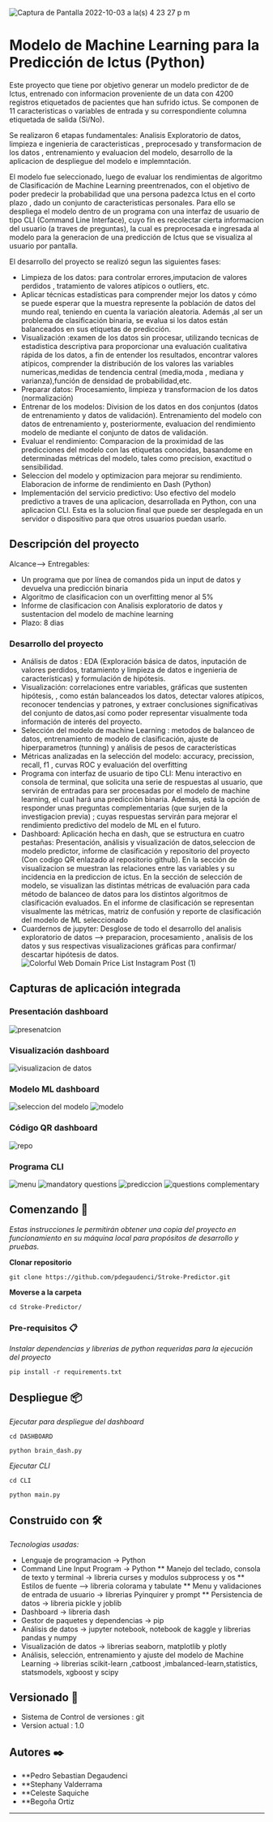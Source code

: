 ![Captura de Pantalla 2022-10-03 a la(s) 4 23 27 p  m](https://user-images.githubusercontent.com/110174766/193601574-bf38296f-64e3-4099-8e3f-9d4635d9cb93.png)
# Modelo de Machine Learning para la Predicción de Ictus (Python)

Este proyecto que tiene por objetivo generar un modelo predictor de de Ictus, entrenado con informacion proveniente de un data con 4200 registros etiquetados de pacientes que han sufrido ictus. Se componen de 11 caracteristicas o variables de entrada y su correspondiente columna etiquetada de salida (Si/No).

Se realizaron 6 etapas fundamentales: Analisis Exploratorio de datos, limpieza e ingenieria de caracteristicas , preprocesado y transformacion de los datos , entrenamiento y evaluacion del modelo, desarrollo de la aplicacion de despliegue del modelo e implemntación.

El modelo fue seleccionado, luego de evaluar los rendimientas de algoritmo de Clasificación de Machine Learning preentrenados, con el objetivo de poder predecir la probabilidad que una persona padezca Ictus en el corto plazo , dado un conjunto de caracteristicas personales.
Para ello se despliega el modelo dentro de un programa con una interfaz de usuario de tipo CLI (Command Line Interface),  cuyo fin es recolectar cierta informacion del usuario (a traves de preguntas), la cual es preprocesada e ingresada al modelo para la generacion de una predicción de Ictus que se visualiza al usuario por pantalla.

El desarrollo del proyecto se realizó segun las siguientes fases:
* Limpieza de los datos: para controlar errores,imputacion de valores perdidos , tratamiento de valores atípicos o outliers, etc.
* Aplicar técnicas estadísticas para comprender mejor los datos y cómo se puede esperar que la muestra represente la población de datos del mundo real, teniendo en cuenta la variación aleatoria. Además ,al ser un problema de clasificación binaria, se evalua si los datos están balanceados en sus etiquetas de predicción.
* Visualización :examen de los datos sin procesar,  utilizando tecnicas de estadistica descriptiva para proporcionar una evaluación cualitativa rápida de los datos, a fin de entender los resultados, encontrar valores atípicos, comprender la distribución de los valores las variables numericas,medidas de tendencia central (media,moda , mediana y varianza),función de densidad de probabilidad,etc.
* Preparar datos: Procesamiento, limpieza y transformacion de los datos (normalización)
* Entrenar de los modelos: Division de los datos en dos conjuntos (datos de entrenamiento y datos de validación). Entrenamiento del modelo con datos de entrenamiento y, posteriormente, evaluacion del rendimiento modelo de  mediante el conjunto de datos de validación. 
* Evaluar el rendimiento: Comparacion de la proximidad de las predicciones del modelo con las etiquetas conocidas, basandome en determinadas métricas del modelo, tales como precision, exactitud o sensibilidad.
* Seleccion del modelo y optimizacion para mejorar su rendimiento. Elaboracion de informe de rendimiento en Dash (Python)
* Implementación del servicio predictivo: Uso efectivo del modelo predictivo a traves de una aplicacion, desarrollada en Python, con una aplicacion CLI. Esta es la solucion final que puede ser desplegada  en un servidor o dispositivo para que otros usuarios puedan usarlo.




## Descripción del proyecto 
Alcance--> Entregables:  
* Un programa que por línea de comandos pida un input de datos y devuelva una predicción binaria 
* Algoritmo de clasificacion con un overfitting menor al 5%
* Informe de clasificacion con Analisis exploratorio de datos y sustentacion del modelo de machine learning
* Plazo: 8 dias
### Desarrollo del proyecto 
* Análisis de datos : EDA (Exploración básica de datos, inputación de valores perdidos, tratamiento y limpieza de datos e ingenieria de características) y formulación de hipótesis.
* Visualización: correlaciones entre variables, gráficas que sustenten hipótesis, , como están balanceados los datos, detectar valores atípicos, reconocer tendencias y patrones, y extraer conclusiones significativas del conjunto de datos,así como poder representar visualmente toda información de interés del proyecto.
* Selección del modelo de machine Learning : metodos de balanceo de datos, entrenamiento de modelo de clasificación, ajuste de hiperparametros (tunning) y análisis de pesos de características
* Métricas analizadas en la selección del modelo: accuracy, precission, recall, f1 , curvas ROC y evaluación del overfitting
* Programa con interfaz de usuario de tipo CLI: Menu interactivo en consola de terminal, que solicita una serie de respuestas al usuario, que servirán de entradas para ser procesadas por el modelo de machine learning, el cual hará una predicción binaria. Además, está la opción de responder unas preguntas complementarias (que surjen de la investigacion previa) ; cuyas respuestas servirán para mejorar el rendimiento predictivo del modelo de ML en el futuro.
* Dashboard: Aplicación hecha en dash, que se estructura en cuatro pestañas: Presentación, análisis y visualización de datos,seleccion de modelo predictor, informe de clasificación y repositorio del proyecto (Con codigo QR enlazado al repositorio github). En la sección de visualizacion se muestran las relaciones entre las variables y su incidencia en la prediccion de ictus. En la sección de selección de modelo, se visualizan 
las distintas métricas de evaluación para cada método de balanceo de datos para los distintos algoritmos de clasificación evaluados. En el informe de clasificación se representan visualmente las métricas, matriz de confusión y reporte de clasificación del modelo de ML seleccionado
* Cuardernos de jupyter: Desglose de todo el desarrollo del analisis exploratorio de datos --> preparacion, procesamiento , analisis de los datos y sus respectivas visualizaciones gráficas para confirmar/ descartar hipótesis de datos.
![Colorful Web Domain Price List Instagram Post (1)](https://user-images.githubusercontent.com/110173993/193646445-89ec56bb-ae7b-434f-a617-7fe5af4818fb.png)

## Capturas de aplicación integrada

### Presentación dashboard
![presenatcion](https://user-images.githubusercontent.com/73450522/193939242-01d33370-6a01-453f-bcd6-7c0a6db037b7.jpg)

### Visualización dashboard
![visualizacion de datos](https://user-images.githubusercontent.com/73450522/193939276-42370e16-c337-435c-863b-e78acc4da329.jpg)

### Modelo ML dashboard
![seleccion del modelo](https://user-images.githubusercontent.com/73450522/193939310-64d06dd4-60a0-4015-9a66-6746f43e877f.jpg)
![modelo](https://user-images.githubusercontent.com/73450522/193939316-793d4f03-8539-49a0-99a5-3c4491961d10.jpg)

### Código QR dashboard
![repo](https://user-images.githubusercontent.com/73450522/193939332-bc6e538e-7cfe-493b-b3bc-a0d663d942dc.jpg)

### Programa CLI
![menu](https://user-images.githubusercontent.com/73450522/193939351-112acd46-6a4a-45d3-b53a-df30108784d9.jpg)
![mandatory questions](https://user-images.githubusercontent.com/73450522/193939370-5ad6bd01-6a75-4c1c-9bf9-889cdda125cd.jpg)
![prediccion](https://user-images.githubusercontent.com/73450522/193939388-0bcaeaf1-a3f2-4ca6-9015-2bb13492826b.jpg)
![questions complementary](https://user-images.githubusercontent.com/73450522/193939402-2cd9cd85-a00d-4da1-bfae-5e848397da85.jpg)

## Comenzando 🚀

_Estas instrucciones le permitirán obtener una copia del proyecto en funcionamiento en su máquina local para propósitos de desarrollo y pruebas._

 **Clonar repositorio** 
```
git clone https://github.com/pdegaudenci/Stroke-Predictor.git
```
**Moverse a la carpeta**
```
cd Stroke-Predictor/
```
### Pre-requisitos 📋

_Instalar dependencias y librerias de python requeridas para la ejecución del proyecto_

```
pip install -r requirements.txt
```

## Despliegue 📦

_Ejecutar para despliegue del  dashboard_
```
cd DASHBOARD
```
```
python brain_dash.py
```
_Ejecutar CLI_
```
cd CLI
```
```
python main.py
```
## Construido con 🛠️

_Tecnologias usadas:_
* Lenguaje de programacion -> Python
* Command Line Input Program -> Python
** Manejo del teclado, consola de texto y terminal -> libreria curses y modulos subprocess y os 
** Estilos de fuente --> libreria colorama y tabulate
** Menu y validaciones de entrada de usuario -> librerias Pyinquirer y prompt
** Persistencia de datos -> libreria pickle y joblib
* Dashboard -> libreria dash
* Gestor de paquetes y dependencias -> pip 
* Análisis de datos -> jupyter notebook, notebook de kaggle y librerias pandas y numpy
* Visualización de datos -> librerias seaborn, matplotlib y plotly
* Análisis, selección, entrenamiento y ajuste del modelo de Machine Learning -> librerias scikit-learn ,catboost ,imbalanced-learn,statistics, statsmodels, xgboost y scipy



## Versionado 📌

* Sistema de Control de versiones : git
* Version actual : 1.0

## Autores ✒️


* **Pedro Sebastian Degaudenci
* **Stephany Valderrama
* **Celeste Saquiche
* **Begoña Ortiz


---

